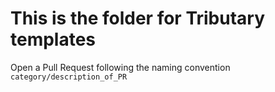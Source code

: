 # This is the folder for Tributary templates

Open a Pull Request following the naming convention `category/description_of_PR`